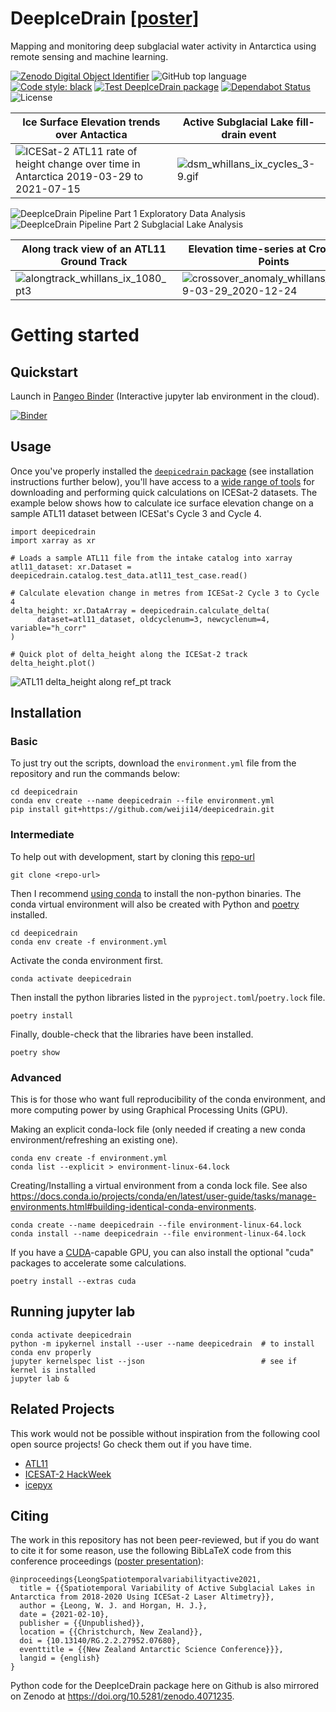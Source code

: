 # DeepIceDrain [[poster]](https://github.com/weiji14/nzasc2021)

Mapping and monitoring deep subglacial water activity
in Antarctica using remote sensing and machine learning.

[![Zenodo Digital Object Identifier](https://zenodo.org/badge/DOI/10.5281/zenodo.4071235.svg)](https://doi.org/10.5281/zenodo.4071235)
![GitHub top language](https://img.shields.io/github/languages/top/weiji14/deepicedrain.svg)
[![Code style: black](https://img.shields.io/badge/code%20style-black-000000.svg)](https://github.com/ambv/black)
[![Test DeepIceDrain package](https://github.com/weiji14/deepicedrain/actions/workflows/python-app.yml/badge.svg)](https://github.com/weiji14/deepicedrain/actions/workflows/python-app.yml)
[![Dependabot Status](https://api.dependabot.com/badges/status?host=github&repo=weiji14/deepicedrain)](https://dependabot.com)
![License](https://img.shields.io/github/license/weiji14/deepicedrain)

| Ice Surface Elevation trends over Antactica | Active Subglacial Lake fill-drain event |
|---|---|
| ![ICESat-2 ATL11 rate of height change over time in Antarctica 2019-03-29 to 2021-07-15](https://user-images.githubusercontent.com/23487320/138962441-1288f99c-1bfd-4405-a516-5deee5bb4492.png) | ![dsm_whillans_ix_cycles_3-9.gif](https://user-images.githubusercontent.com/23487320/124219379-5ed7ce00-db50-11eb-95d0-f1f660d4d688.gif) |

![DeepIceDrain Pipeline Part 1 Exploratory Data Analysis](https://yuml.me/diagram/scruffy;dir:LR/class/[Land-Ice-Elevation|atl06_play.ipynb]->[Convert|atl06_to_atl11.ipynb],[Convert]->[Land-Ice-Height-time-series|atl11_play.ipynb])
![DeepIceDrain Pipeline Part 2 Subglacial Lake Analysis](https://yuml.me/diagram/scruffy;dir:LR/class/[Height-Change-over-Time-(dhdt)|atlxi_dhdt.ipynb],[Height-Change-over-Time-(dhdt)]->[Subglacial-Lake-Finder|atlxi_lake.ipynb],[Subglacial-Lake-Finder]->[Crossover-Analysis|atlxi_xover.ipynb])

| Along track view of an ATL11 Ground Track | Elevation time-series at Crossover Points |
|---|---|
| ![alongtrack_whillans_ix_1080_pt3](https://user-images.githubusercontent.com/23487320/124219416-744cf800-db50-11eb-83a1-45e1e1159ba6.png) | ![crossover_anomaly_whillans_ix_2019-03-29_2020-12-24](https://user-images.githubusercontent.com/23487320/124219432-7a42d900-db50-11eb-92b4-c83728b8dc1c.png) |



# Getting started

## Quickstart

Launch in [Pangeo Binder](https://pangeo-binder.readthedocs.io) (Interactive jupyter lab environment in the cloud).

[![Binder](https://binder.pangeo.io/badge_logo.svg)](https://binder.pangeo.io/v2/gh/weiji14/deepicedrain/main)

## Usage

Once you've properly installed the [`deepicedrain` package](deepicedrain)
(see installation instructions further below), you'll have access to a
[wide range of tools](https://github.com/weiji14/deepicedrain/tree/main/deepicedrain)
for downloading and performing quick calculations on ICESat-2 datasets.
The example below shows how to calculate ice surface elevation change
on a sample ATL11 dataset between ICESat's Cycle 3 and Cycle 4.

    import deepicedrain
    import xarray as xr

    # Loads a sample ATL11 file from the intake catalog into xarray
    atl11_dataset: xr.Dataset = deepicedrain.catalog.test_data.atl11_test_case.read()

    # Calculate elevation change in metres from ICESat-2 Cycle 3 to Cycle 4
    delta_height: xr.DataArray = deepicedrain.calculate_delta(
          dataset=atl11_dataset, oldcyclenum=3, newcyclenum=4, variable="h_corr"
    )

    # Quick plot of delta_height along the ICESat-2 track
    delta_height.plot()

![ATL11 delta_height along ref_pt track](https://user-images.githubusercontent.com/23487320/83319030-bf7e4280-a28e-11ea-9bed-331e35dbc266.png)



## Installation

### Basic

To just try out the scripts, download the `environment.yml` file from the repository and run the commands below:

    cd deepicedrain
    conda env create --name deepicedrain --file environment.yml
    pip install git+https://github.com/weiji14/deepicedrain.git

### Intermediate

To help out with development, start by cloning this [repo-url](/../../)

    git clone <repo-url>

Then I recommend [using conda](https://conda.io/projects/conda/en/latest/user-guide/install/index.html) to install the non-python binaries.
The conda virtual environment will also be created with Python and [poetry](https://github.com/python-poetry/poetry) installed.

    cd deepicedrain
    conda env create -f environment.yml

Activate the conda environment first.

    conda activate deepicedrain

Then install the python libraries listed in the `pyproject.toml`/`poetry.lock` file.

    poetry install

Finally, double-check that the libraries have been installed.

    poetry show

### Advanced

This is for those who want full reproducibility of the conda environment,
and more computing power by using Graphical Processing Units (GPU).

Making an explicit conda-lock file
(only needed if creating a new conda environment/refreshing an existing one).

    conda env create -f environment.yml
    conda list --explicit > environment-linux-64.lock

Creating/Installing a virtual environment from a conda lock file.
See also https://docs.conda.io/projects/conda/en/latest/user-guide/tasks/manage-environments.html#building-identical-conda-environments.

    conda create --name deepicedrain --file environment-linux-64.lock
    conda install --name deepicedrain --file environment-linux-64.lock

If you have a [CUDA](https://en.wikipedia.org/wiki/CUDA)-capable GPU,
you can also install the optional "cuda" packages to accelerate some calculations.

    poetry install --extras cuda


## Running jupyter lab

    conda activate deepicedrain
    python -m ipykernel install --user --name deepicedrain  # to install conda env properly
    jupyter kernelspec list --json                          # see if kernel is installed
    jupyter lab &


## Related Projects

This work would not be possible without inspiration
from the following cool open source projects!
Go check them out if you have time.

- [ATL11](https://github.com/suzanne64/ATL11)
- [ICESAT-2 HackWeek](https://github.com/ICESAT-2HackWeek)
- [icepyx](https://github.com/icesat2py/icepyx)


## Citing

The work in this repository has not been peer-reviewed, but if you do want to
cite it for some reason, use the following BibLaTeX code from this conference
proceedings ([poster presentation](https://github.com/weiji14/nzasc2021)):

    @inproceedings{LeongSpatiotemporalvariabilityactive2021,
      title = {{Spatiotemporal Variability of Active Subglacial Lakes in Antarctica from 2018-2020 Using ICESat-2 Laser Altimetry}},
      author = {Leong, W. J. and Horgan, H. J.},
      date = {2021-02-10},
      publisher = {{Unpublished}},
      location = {{Christchurch, New Zealand}},
      doi = {10.13140/RG.2.2.27952.07680},
      eventtitle = {{New Zealand Antarctic Science Conference}}},
      langid = {english}
    }

Python code for the DeepIceDrain package here on Github is also mirrored on Zenodo at https://doi.org/10.5281/zenodo.4071235.
